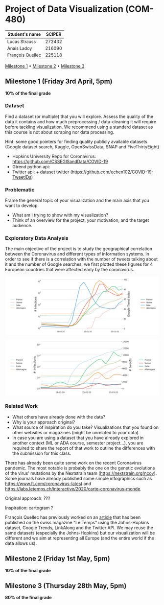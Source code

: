 # Project of Data Visualization (COM-480)

| Student's name | SCIPER |
| -------------- | ------ |
| Lucas Strauss | 272432 |
| Anais Ladoy | 216090 |
| François Quellec | 225118 |

[Milestone 1](#milestone-1-friday-3rd-april-5pm) • [Milestone 2](#milestone-2-friday-1st-may-5pm) • [Milestone 3](#milestone-3-thursday-28th-may-5pm)

## Milestone 1 (Friday 3rd April, 5pm)

**10% of the final grade**

### Dataset
Find a dataset (or multiple) that you will explore. Assess the quality of the data it contains and how much preprocessing / data-cleaning it will require before tackling visualization. We recommend using a standard dataset as this course is not about scraping nor data processing.

Hint: some good pointers for finding quality publicly available datasets (Google dataset search, Kaggle, OpenSwissData, SNAP and FiveThirtyEight)

 - Hopkins University Repo for Coronavirus: https://github.com/CSSEGISandData/COVID-19
 - Gtrend python api:
 - Twitter api: + dataset twitter (https://github.com/echen102/COVID-19-TweetIDs)

### Problematic
Frame the general topic of your visualization and the main axis that you want to develop.

 - What am I trying to show with my visualization?
 - Think of an overview for the project, your motivation, and the target audience.


### Exploratory Data Analysis
The main objective of the project is to study the geographical correlation between the Coronavirus and different types of information systems. 
In order to see if there is a correlation with the number of tweets talking about it and the number of Google searches, we first plotted these figures 
for 4 European countries that were affected early by the coronavirus.

![alt text](imgs/covidVsGtrend.png "Google search index versus Coronavirus") 

![alt text](imgs/covidVsTweets.png "Number of tweets versus Coronavirus") 

### Related Work
 - What others have already done with the data?
 - Why is your approach original?
 - What source of inspiration do you take? Visualizations that you found on other websites or magazines (might be unrelated to your data).
 - In case you are using a dataset that you have already explored in another context (ML or ADA course, semester project...), you are required to share the report of that work to outline the differences with the submission for this class.

There has already been quite some work on the recent Coronavirus pandemic. The most notable is probably the one on the genetic evolutions of the virus' mutations by the Nextstrain team (https://nextstrain.org/ncov). Some journals have already published some simple infographics such as https://www.ft.com/coronavirus-latest and https://labs.letemps.ch/interactive/2020/carte-coronavirus-monde.

Original approach: ???

Inspiration: cartogram ?

 François Quellec has previously worked on an [article](https://github.com/labsletemps/coronavirus-trends) that has been published on the swiss magazine "Le Temps" using the Johns-Hopkins dataset, Google Trends, LinkAlong and the Twitter API. We may reuse the same datasets (especially the Johns-Hopkins) but our visualization will be different and we aim at representing all Europe (and the entire world if the data allows us).

## Milestone 2 (Friday 1st May, 5pm)
**10% of the final grade**



## Milestone 3 (Thursday 28th May, 5pm)
**80% of the final grade**
